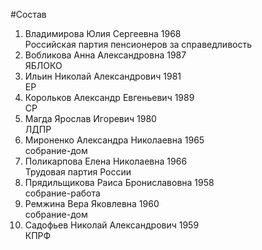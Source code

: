 #Состав
1. Владимирова Юлия Сергеевна 1968   
    Российская партия пенсионеров за справедливость
2. Вобликова Анна Александровна 1987   
    ЯБЛОКО
3. Ильин Николай Александрович 1981   
    ЕР
4. Корольков Александр Евгеньевич 1989   
    СР
5. Магда Ярослав Игоревич 1980   
    ЛДПР
6. Мироненко Александра Николаевна 1965   
    собрание-дом
7. Поликарпова Елена Николаевна 1966   
    Трудовая партия России
8. Прядильщикова Раиса Брониславовна 1958   
    собрание-работа
9. Ремжина Вера Яковлевна 1960   
    собрание-дом
10. Садофьев Николай Александрович 1959   
    КПРФ
